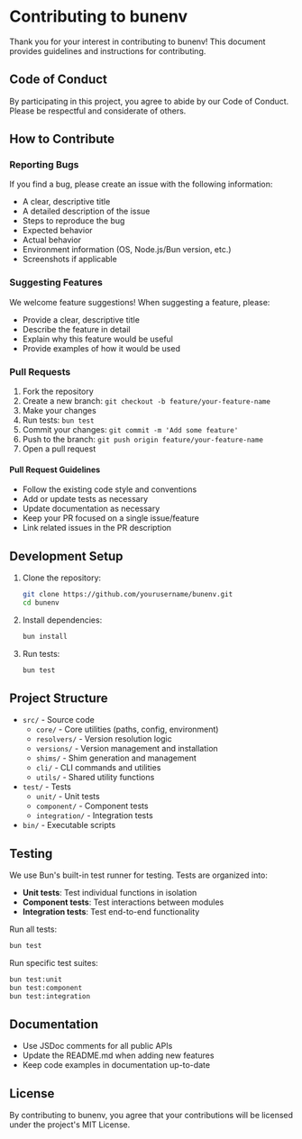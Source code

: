 # Contributing to bunenv

Thank you for your interest in contributing to bunenv! This document provides guidelines and instructions for contributing.

## Code of Conduct

By participating in this project, you agree to abide by our Code of Conduct. Please be respectful and considerate of others.

## How to Contribute

### Reporting Bugs

If you find a bug, please create an issue with the following information:

- A clear, descriptive title
- A detailed description of the issue
- Steps to reproduce the bug
- Expected behavior
- Actual behavior
- Environment information (OS, Node.js/Bun version, etc.)
- Screenshots if applicable

### Suggesting Features

We welcome feature suggestions! When suggesting a feature, please:

- Provide a clear, descriptive title
- Describe the feature in detail
- Explain why this feature would be useful
- Provide examples of how it would be used

### Pull Requests

1. Fork the repository
2. Create a new branch: `git checkout -b feature/your-feature-name`
3. Make your changes
4. Run tests: `bun test`
5. Commit your changes: `git commit -m 'Add some feature'`
6. Push to the branch: `git push origin feature/your-feature-name`
7. Open a pull request

#### Pull Request Guidelines

- Follow the existing code style and conventions
- Add or update tests as necessary
- Update documentation as necessary
- Keep your PR focused on a single issue/feature
- Link related issues in the PR description

## Development Setup

1. Clone the repository:

   ```bash
   git clone https://github.com/yourusername/bunenv.git
   cd bunenv
   ```

2. Install dependencies:

   ```bash
   bun install
   ```

3. Run tests:
   ```bash
   bun test
   ```

## Project Structure

- `src/` - Source code
  - `core/` - Core utilities (paths, config, environment)
  - `resolvers/` - Version resolution logic
  - `versions/` - Version management and installation
  - `shims/` - Shim generation and management
  - `cli/` - CLI commands and utilities
  - `utils/` - Shared utility functions
- `test/` - Tests
  - `unit/` - Unit tests
  - `component/` - Component tests
  - `integration/` - Integration tests
- `bin/` - Executable scripts

## Testing

We use Bun's built-in test runner for testing. Tests are organized into:

- **Unit tests**: Test individual functions in isolation
- **Component tests**: Test interactions between modules
- **Integration tests**: Test end-to-end functionality

Run all tests:

```bash
bun test
```

Run specific test suites:

```bash
bun test:unit
bun test:component
bun test:integration
```

## Documentation

- Use JSDoc comments for all public APIs
- Update the README.md when adding new features
- Keep code examples in documentation up-to-date

## License

By contributing to bunenv, you agree that your contributions will be licensed under the project's MIT License.
